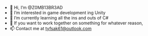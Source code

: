 - 👋 Hi, I’m @Z0MB13BR3AD
- 👀 I’m interested in game development ing Unity
- 🌱 I’m currently learning all the ins and outs of C#
- 💞️ If you want to work together on something for whatever reason,
- 📫 Contact me at tyfsak61@outlook.com 

<!---
Z0MB13BR3AD/Z0MB13BR3AD is a ✨ special ✨ repository because its `README.md` (this file) appears on your GitHub profile.
You can click the Preview link to take a look at your changes.
--->
